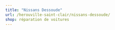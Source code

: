 ```yaml
---
title: "Nissans Dessoude"
url: /herouville-saint-clair/nissans-dessoude/
shop: réparation de voitures
---
```

